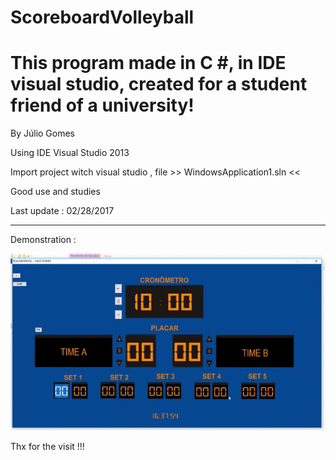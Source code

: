 # ScoreboardVolleyball
# This program made in C #, in IDE visual studio, created for a student friend of a university!

By Júlio Gomes 

Using IDE Visual Studio 2013 

Import project witch visual studio , file >> WindowsApplication1.sln <<

Good use and studies

Last update : 02/28/2017

***********************************************************************************************

Demonstration :

![Demonstration](https://github.com/juliogomes0/ScoreboardVolleyball/blob/master/demons.gif)

Thx for the visit !!!



